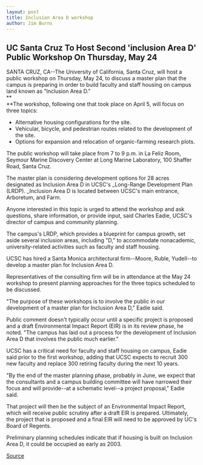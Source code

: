 ```yaml
---
layout: post
title: Inclusion Area D workshop
author: Jim Burns
---
```


## UC Santa Cruz To Host Second 'inclusion Area D' Public Workshop On Thursday, May 24

SANTA CRUZ, CA--The University of California, Santa Cruz, will host a public workshop on Thursday, May 24, to discuss a master plan that the campus is preparing in order to build faculty and staff housing on campus land known as "Inclusion Area D."  
**   
**The workshop, following one that took place on April 5, will focus on three topics:

* Alternative housing configurations for the site.
* Vehicular, bicycle, and pedestrian routes related to the development of the site.
* Options for expansion and relocation of organic-farming research plots.

The public workshop will take place from 7 to 9 p.m. in La Feliz Room, Seymour Marine Discovery Center at Long Marine Laboratory, 100 Shaffer Road, Santa Cruz.

The master plan is considering development options for 28 acres designated as Inclusion Area D in UCSC's _Long-Range Development Plan (LRDP). _Inclusion Area D is located between UCSC's main entrance, Arboretum, and Farm.

Anyone interested in this topic is urged to attend the workshop and ask questions, share information, or provide input, said Charles Eadie, UCSC's director of campus and community planning.

The campus's LRDP, which provides a blueprint for campus growth, set aside several inclusion areas, including "D," to accommodate nonacademic, university-related activities such as faculty and staff housing.

UCSC has hired a Santa Monica architectural firm--Moore, Ruble, Yudell--to develop a master plan for Inclusion Area D.

Representatives of the consulting firm will be in attendance at the May 24 workshop to present planning approaches for the three topics scheduled to be discussed.

"The purpose of these workshops is to involve the public in our development of a master plan for Inclusion Area D," Eadie said.

Public comment doesn't typically occur until a specific project is proposed and a draft Environmental Impact Report (EIR) is in its review phase, he noted. "The campus has laid out a process for the development of Inclusion Area D that involves the public much earlier."

UCSC has a critical need for faculty and staff housing on campus, Eadie said prior to the first workshop, adding that UCSC expects to recruit 300 new faculty and replace 300 retiring faculty during the next 10 years.

"By the end of the master planning phase, probably in June, we expect that the consultants and a campus building committee will have narrowed their focus and will provide--at a schematic level--a project proposal," Eadie said.

That project will then be the subject of an Environmental Impact Report, which will receive public scrutiny after a draft EIR is prepared. Ultimately, the project that is proposed and a final EIR will need to be approved by UC's Board of Regents.

Preliminary planning schedules indicate that if housing is built on Inclusion Area D, it could be occupied as early as 2003.

[Source](http://www1.ucsc.edu/news_events/press_releases/01-02/inclusion2.html "Permalink to UCSC Press Release: Inclusion Area D workshop")
